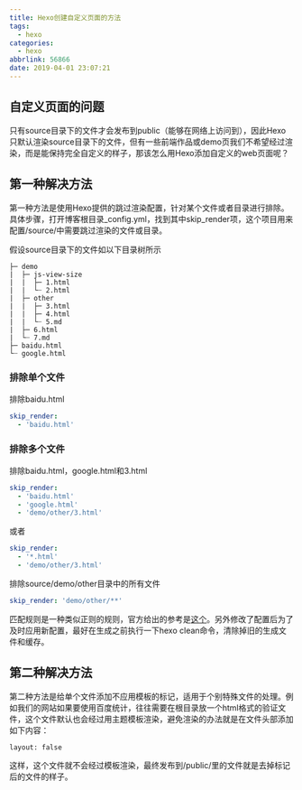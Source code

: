 ```yaml
---
title: Hexo创建自定义页面的方法
tags:
  - hexo
categories:
  - hexo
abbrlink: 56866
date: 2019-04-01 23:07:21
---
```


## 自定义页面的问题

只有source目录下的文件才会发布到public（能够在网络上访问到），因此Hexo只默认渲染source目录下的文件，但有一些前端作品或demo页我们不希望经过渲染，而是能保持完全自定义的样子，那该怎么用Hexo添加自定义的web页面呢？

## 第一种解决方法

第一种方法是使用Hexo提供的跳过渲染配置，针对某个文件或者目录进行排除。具体步骤，打开博客根目录_config.yml，找到其中skip_render项，这个项目用来配置/source/中需要跳过渲染的文件或目录。

假设source目录下的文件如以下目录树所示

```
├─ demo
|  ├─ js-view-size
|  |  ├─ 1.html
|  |  └┈ 2.html
|  ├─ other
|  |  ├─ 3.html
|  |  ├─ 4.html
|  |  └┈ 5.md
|  ├─ 6.html
|  └┈ 7.md
├─ baidu.html
└┈ google.html
```

### 排除单个文件

排除baidu.html

```yaml
skip_render:
  - 'baidu.html'
```

### 排除多个文件

排除baidu.html，google.html和3.html

```yaml
skip_render:
  - 'baidu.html'
  - 'google.html'
  - 'demo/other/3.html'
```

或者

```yaml
skip_render:
  - '*.html'
  - 'demo/other/3.html'
```

排除source/demo/other目录中的所有文件

```yaml
skip_render: 'demo/other/**'
```

匹配规则是一种类似正则的规则，官方给出的参考是[这个](https://github.com/isaacs/minimatch)。另外修改了配置后为了及时应用新配置，最好在生成之前执行一下hexo clean命令，清除掉旧的生成文件和缓存。

## 第二种解决方法

第二种方法是给单个文件添加不应用模板的标记，适用于个别特殊文件的处理。例如我们的网站如果要使用百度统计，往往需要在根目录放一个html格式的验证文件，这个文件默认也会经过用主题模板渲染，避免渲染的办法就是在文件头部添加如下内容：

```
layout: false
```

这样，这个文件就不会经过模板渲染，最终发布到/public/里的文件就是去掉标记后的文件的样子。
